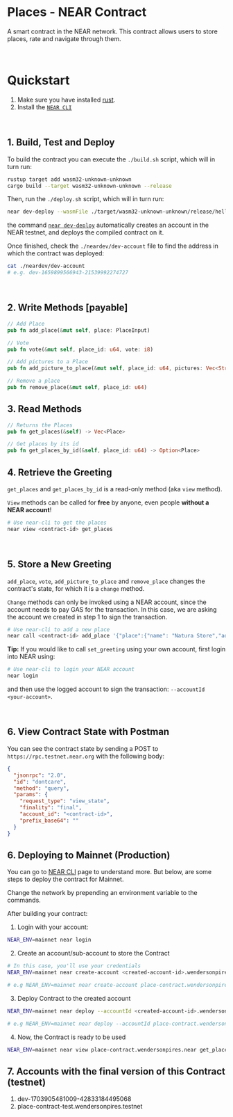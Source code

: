 # Places - NEAR Contract

A smart contract in the NEAR network. This contract allows users to store places, rate and navigate through them.

<br />

# Quickstart

1. Make sure you have installed [rust](https://rust.org/).
2. Install the [`NEAR CLI`](https://github.com/near/near-cli#setup)

<br />

## 1. Build, Test and Deploy

To build the contract you can execute the `./build.sh` script, which will in turn run:

```bash
rustup target add wasm32-unknown-unknown
cargo build --target wasm32-unknown-unknown --release
```

Then, run the `./deploy.sh` script, which will in turn run:

```bash
near dev-deploy --wasmFile ./target/wasm32-unknown-unknown/release/hello_near.wasm
```

the command [`near dev-deploy`](https://docs.near.org/tools/near-cli#near-dev-deploy) automatically creates an account in the NEAR testnet, and deploys the compiled contract on it.

Once finished, check the `./neardev/dev-account` file to find the address in which the contract was deployed:

```bash
cat ./neardev/dev-account
# e.g. dev-1659899566943-21539992274727
```

<br />

## 2. Write Methods [payable]

```rs
// Add Place
pub fn add_place(&mut self, place: PlaceInput)

// Vote
pub fn vote(&mut self, place_id: u64, vote: i8)

// Add pictures to a Place
pub fn add_picture_to_place(&mut self, place_id: u64, pictures: Vec<String>)

// Remove a place
pub fn remove_place(&mut self, place_id: u64)
```

## 3. Read Methods

```rs
// Returns the Places
pub fn get_places(&self) -> Vec<Place>

// Get places by its id
pub fn get_places_by_id(&self, place_id: u64) -> Option<Place>
```

## 4. Retrieve the Greeting

`get_places` and `get_places_by_id` is a read-only method (aka `view` method).

`View` methods can be called for **free** by anyone, even people **without a NEAR account**!

```bash
# Use near-cli to get the places
near view <contract-id> get_places
```

<br />

## 5. Store a New Greeting

`add_place`, `vote`, `add_picture_to_place` and `remove_place` changes the contract's state, for which it is a `change` method.

`Change` methods can only be invoked using a NEAR account, since the account needs to pay GAS for the transaction. In this case, we are asking the account we created in step 1 to sign the transaction.

```bash
# Use near-cli to add a new place
near call <contract-id> add_place '{"place":{"name": "Natura Store","address": "Pampulha","description": "A place to buy perfume.","pictures": ["https://lh5.googleusercontent.com/p/AF1QipMBMUOyXp7E1gZRB_KVeKLOLOpZv1bzZt-JxsAd=w408-h306-k-no"]}}' --accountId <dev-account>
```

**Tip:** If you would like to call `set_greeting` using your own account, first login into NEAR using:

```bash
# Use near-cli to login your NEAR account
near login
```

and then use the logged account to sign the transaction: `--accountId <your-account>`.

<br />

## 6. View Contract State with Postman

You can see the contract state by sending a POST to `https://rpc.testnet.near.org` with the following body:

```json
{
  "jsonrpc": "2.0",
  "id": "dontcare",
  "method": "query",
  "params": {
    "request_type": "view_state",
    "finality": "final",
    "account_id": "<contract-id>",
    "prefix_base64": ""
  }
}
```

## 6. Deploying to Mainnet (Production)

You can go to [NEAR CLI](https://docs.near.org/tools/near-cli) page to understand more. But below, are some steps to deploy the contract for Mainnet.

Change the network by prepending an environment variable to the commands.

After building your contract:

1. Login with your account:

```sh
NEAR_ENV=mainnet near login
```

2. Create an account/sub-account to store the Contract

```sh
# In this case, you'll use your credentials
NEAR_ENV=mainnet near create-account <created-account-id>.wendersonpires.near --masterAccount wendersonpires.near --initialBalance <amount-of-near-to-send-to-the-new-account-being-created>

# e.g NEAR_ENV=mainnet near create-account place-contract.wendersonpires.near --masterAccount wendersonpires.near --initialBalance 0.01
```

3. Deploy Contract to the created account

```sh
NEAR_ENV=mainnet near deploy --accountId <created-account-id>.wendersonpires.near --wasmFile ./target/wasm32-unknown-unknown/release/places_near_contract.wasm

# e.g NEAR_ENV=mainnet near deploy --accountId place-contract.wendersonpires.near --wasmFile ./target/wasm32-unknown-unknown/release/places_near_contract.wasm
```

4. Now, the Contract is ready to be used

```sh
NEAR_ENV=mainnet near view place-contract.wendersonpires.near get_places
```

## 7. Accounts with the final version of this Contract (testnet)

1. dev-1703905481009-42833184495068
2. place-contract-test.wendersonpires.testnet
